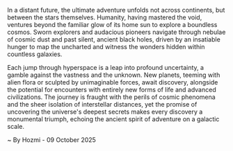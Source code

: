 
In a distant future, the ultimate adventure unfolds not across continents, but between the stars themselves. Humanity, having mastered the void, ventures beyond the familiar glow of its home sun to explore a boundless cosmos. Sworn explorers and audacious pioneers navigate through nebulae of cosmic dust and past silent, ancient black holes, driven by an insatiable hunger to map the uncharted and witness the wonders hidden within countless galaxies.

Each jump through hyperspace is a leap into profound uncertainty, a gamble against the vastness and the unknown. New planets, teeming with alien flora or sculpted by unimaginable forces, await discovery, alongside the potential for encounters with entirely new forms of life and advanced civilizations. The journey is fraught with the perils of cosmic phenomena and the sheer isolation of interstellar distances, yet the promise of uncovering the universe's deepest secrets makes every discovery a monumental triumph, echoing the ancient spirit of adventure on a galactic scale.

~ By Hozmi - 09 October 2025
